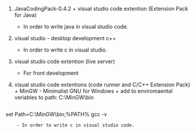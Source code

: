 1. JavaCodingPack-0.4.2 + visual studio code extention (Extension Pack for Java)
	- In order to write java in visual studio code.

2. visual studio - desktop development c++
	- In order to write c in visual studio.

4. visual studio code extention (live server)
	- For front development
	
1. visual studio code extentions (code runner and C/C++ Extension Pack) + MinGW - Minimalist GNU for Windows + add to enviromaental veriables to path: C:\MinGW\bin 
	```cpp
set Path=C:\MinGW\bin;%PATH%
gcc -v
```
	- In order to write c in visual studio code. 